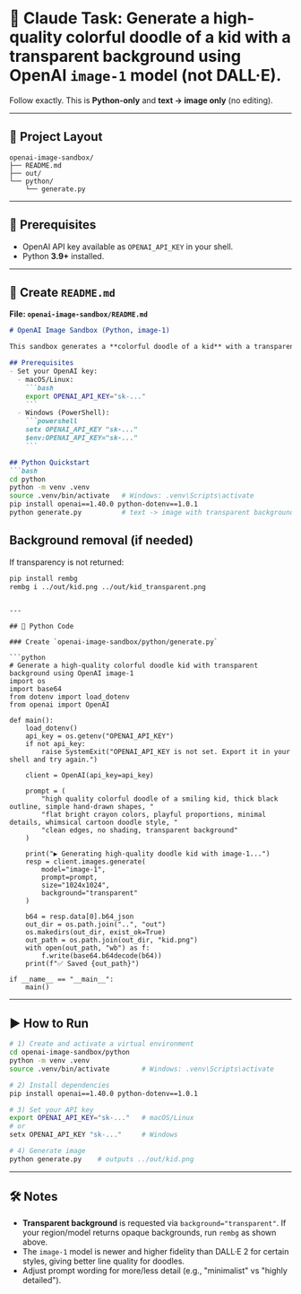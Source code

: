 # 🐍 Claude Task: Generate a **high-quality colorful doodle of a kid** with a transparent background using **OpenAI `image-1` model** (not DALL·E).

Follow exactly. This is **Python-only** and **text → image only** (no editing).

---

## 📁 Project Layout

```
openai-image-sandbox/
├── README.md
├── out/
└── python/
    └── generate.py
```

---

## 🔐 Prerequisites

- OpenAI API key available as `OPENAI_API_KEY` in your shell.
- Python **3.9+** installed.

---

## 🧾 Create `README.md`

**File: `openai-image-sandbox/README.md`**

```md
# OpenAI Image Sandbox (Python, image-1)

This sandbox generates a **colorful doodle of a kid** with a transparent background using the `image-1` model.

## Prerequisites
- Set your OpenAI key:
  - macOS/Linux:
    ```bash
    export OPENAI_API_KEY="sk-..."
    ```
  - Windows (PowerShell):
    ```powershell
    setx OPENAI_API_KEY "sk-..."
    $env:OPENAI_API_KEY="sk-..."
    ```

## Python Quickstart
```bash
cd python
python -m venv .venv
source .venv/bin/activate   # Windows: .venv\Scripts\activate
pip install openai==1.40.0 python-dotenv==1.0.1
python generate.py          # text -> image with transparent background
```

## Background removal (if needed)

If transparency is not returned:

```bash
pip install rembg
rembg i ../out/kid.png ../out/kid_transparent.png
```
```

---

## 🐍 Python Code

### Create `openai-image-sandbox/python/generate.py`

```python
# Generate a high-quality colorful doodle kid with transparent background using OpenAI image-1
import os
import base64
from dotenv import load_dotenv
from openai import OpenAI

def main():
    load_dotenv()
    api_key = os.getenv("OPENAI_API_KEY")
    if not api_key:
        raise SystemExit("OPENAI_API_KEY is not set. Export it in your shell and try again.")

    client = OpenAI(api_key=api_key)

    prompt = (
        "high quality colorful doodle of a smiling kid, thick black outline, simple hand-drawn shapes, "
        "flat bright crayon colors, playful proportions, minimal details, whimsical cartoon doodle style, "
        "clean edges, no shading, transparent background"
    )

    print("▶️ Generating high-quality doodle kid with image-1...")
    resp = client.images.generate(
        model="image-1",
        prompt=prompt,
        size="1024x1024",
        background="transparent"
    )

    b64 = resp.data[0].b64_json
    out_dir = os.path.join("..", "out")
    os.makedirs(out_dir, exist_ok=True)
    out_path = os.path.join(out_dir, "kid.png")
    with open(out_path, "wb") as f:
        f.write(base64.b64decode(b64))
    print(f"✅ Saved {out_path}")

if __name__ == "__main__":
    main()
```

---

## ▶️ How to Run

```bash
# 1) Create and activate a virtual environment
cd openai-image-sandbox/python
python -m venv .venv
source .venv/bin/activate        # Windows: .venv\Scripts\activate

# 2) Install dependencies
pip install openai==1.40.0 python-dotenv==1.0.1

# 3) Set your API key
export OPENAI_API_KEY="sk-..."   # macOS/Linux
# or
setx OPENAI_API_KEY "sk-..."     # Windows

# 4) Generate image
python generate.py    # outputs ../out/kid.png
```

---

## 🛠️ Notes

* **Transparent background** is requested via `background="transparent"`.
  If your region/model returns opaque backgrounds, run `rembg` as shown above.
* The `image-1` model is newer and higher fidelity than DALL·E 2 for certain styles, giving better line quality for doodles.
* Adjust prompt wording for more/less detail (e.g., "minimalist" vs "highly detailed").